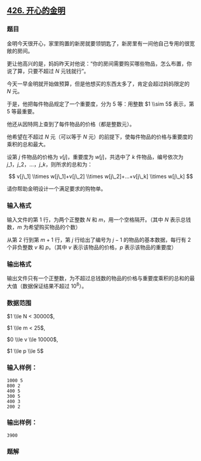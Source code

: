 ## [426\. 开心的金明](https://www.acwing.com/problem/content/428/)

### 题目

金明今天很开心，家里购置的新房就要领钥匙了，新房里有一间他自己专用的很宽敞的房间。

更让他高兴的是，妈妈昨天对他说：“你的房间需要购买哪些物品，怎么布置，你说了算，只要不超过 $N$ 元钱就行”。

今天一早金明就开始做预算，但是他想买的东西太多了，肯定会超过妈妈限定的 $N$ 元。

于是，他把每件物品规定了一个重要度，分为 $5$ 等：用整数 $1 \\sim 5$ 表示，第 $5$ 等最重要。

他还从因特网上查到了每件物品的价格（都是整数元）。

他希望在不超过 $N$ 元（可以等于 $N$ 元）的前提下，使每件物品的价格与重要度的乘积的总和最大。

设第 $j$ 件物品的价格为 $v[j]$，重要度为 $w[j]$，共选中了 $k$ 件物品，编号依次为 $j\_1，j\_2，…，j\_k$，则所求的总和为：

$$ v[j\_1] \\times w[j\_1]+v[j\_2] \\times w[j\_2]+…+v[j\_k] \\times w[j\_k] $$

请你帮助金明设计一个满足要求的购物单。

### 输入格式

输入文件的第 $1$ 行，为两个正整数 $N$ 和 $m$，用一个空格隔开。（其中 $N$ 表示总钱数，$m$ 为希望购买物品的个数）

从第 $2$ 行到第 $m+1$ 行，第 $j$ 行给出了编号为 $j-1$ 的物品的基本数据，每行有 $2$ 个非负整数 $v$ 和 $p$。（其中 $v$ 表示该物品的价格，$p$ 表示该物品的重要度）

### 输出格式

输出文件只有一个正整数，为不超过总钱数的物品的价格与重要度乘积的总和的最大值（数据保证结果不超过 $10^8$）。

### 数据范围

$1 \\le N < 30000$,

$1 \\le m < 25$,

$0 \\le v \\le 10000$,

$1 \\le p \\le 5$

### 输入样例：

```
1000 5
800 2
400 5
300 5
400 3
200 2
```

### 输出样例：

```
3900
```

### 题解

